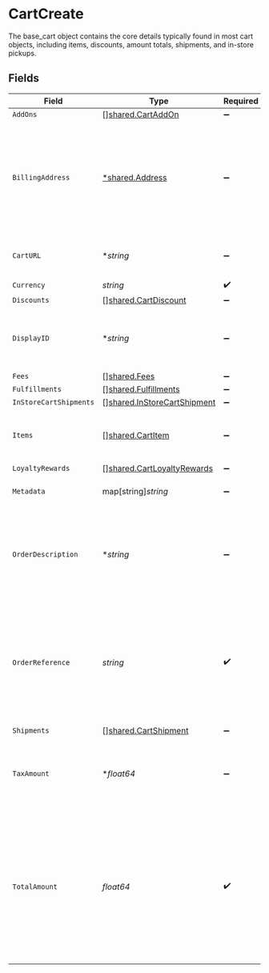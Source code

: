 # CartCreate

The base_cart object contains the core details typically found in most cart objects, including items, discounts, amount totals, shipments, and in-store pickups.


## Fields

| Field                                                                                                                                                         | Type                                                                                                                                                          | Required                                                                                                                                                      | Description                                                                                                                                                   | Example                                                                                                                                                       |
| ------------------------------------------------------------------------------------------------------------------------------------------------------------- | ------------------------------------------------------------------------------------------------------------------------------------------------------------- | ------------------------------------------------------------------------------------------------------------------------------------------------------------- | ------------------------------------------------------------------------------------------------------------------------------------------------------------- | ------------------------------------------------------------------------------------------------------------------------------------------------------------- |
| `AddOns`                                                                                                                                                      | [][shared.CartAddOn](../../../pkg/models/shared/cartaddon.md)                                                                                                 | :heavy_minus_sign:                                                                                                                                            | N/A                                                                                                                                                           |                                                                                                                                                               |
| `BillingAddress`                                                                                                                                              | [*shared.Address](../../../pkg/models/shared/address.md)                                                                                                      | :heavy_minus_sign:                                                                                                                                            | The Address object is used for billing, shipping, and physical store address use cases.                                                                       |                                                                                                                                                               |
| `CartURL`                                                                                                                                                     | **string*                                                                                                                                                     | :heavy_minus_sign:                                                                                                                                            | Used to provide a link to the cart ID.                                                                                                                        | https://boltswagstore.com/orders/123456765432                                                                                                                 |
| `Currency`                                                                                                                                                    | *string*                                                                                                                                                      | :heavy_check_mark:                                                                                                                                            | N/A                                                                                                                                                           | USD                                                                                                                                                           |
| `Discounts`                                                                                                                                                   | [][shared.CartDiscount](../../../pkg/models/shared/cartdiscount.md)                                                                                           | :heavy_minus_sign:                                                                                                                                            | N/A                                                                                                                                                           |                                                                                                                                                               |
| `DisplayID`                                                                                                                                                   | **string*                                                                                                                                                     | :heavy_minus_sign:                                                                                                                                            | This field, although required, can be an empty string.                                                                                                        | displayid_100                                                                                                                                                 |
| `Fees`                                                                                                                                                        | [][shared.Fees](../../../pkg/models/shared/fees.md)                                                                                                           | :heavy_minus_sign:                                                                                                                                            | N/A                                                                                                                                                           |                                                                                                                                                               |
| `Fulfillments`                                                                                                                                                | [][shared.Fulfillments](../../../pkg/models/shared/fulfillments.md)                                                                                           | :heavy_minus_sign:                                                                                                                                            | N/A                                                                                                                                                           |                                                                                                                                                               |
| `InStoreCartShipments`                                                                                                                                        | [][shared.InStoreCartShipment](../../../pkg/models/shared/instorecartshipment.md)                                                                             | :heavy_minus_sign:                                                                                                                                            | N/A                                                                                                                                                           |                                                                                                                                                               |
| `Items`                                                                                                                                                       | [][shared.CartItem](../../../pkg/models/shared/cartitem.md)                                                                                                   | :heavy_minus_sign:                                                                                                                                            | The list of items associated with the cart.                                                                                                                   |                                                                                                                                                               |
| `LoyaltyRewards`                                                                                                                                              | [][shared.CartLoyaltyRewards](../../../pkg/models/shared/cartloyaltyrewards.md)                                                                               | :heavy_minus_sign:                                                                                                                                            | N/A                                                                                                                                                           |                                                                                                                                                               |
| `Metadata`                                                                                                                                                    | map[string]*string*                                                                                                                                           | :heavy_minus_sign:                                                                                                                                            | Optional custom metadata.                                                                                                                                     | {"key1":"value1","key2":"value2"}                                                                                                                             |
| `OrderDescription`                                                                                                                                            | **string*                                                                                                                                                     | :heavy_minus_sign:                                                                                                                                            | Used optionally to pass additional information like order numbers or other IDs as needed.                                                                     | Order #1234567890                                                                                                                                             |
| `OrderReference`                                                                                                                                              | *string*                                                                                                                                                      | :heavy_check_mark:                                                                                                                                            | This value is used by Bolt as an external reference to a given order. This reference must be unique per successful transaction.                               | order_100                                                                                                                                                     |
| `Shipments`                                                                                                                                                   | [][shared.CartShipment](../../../pkg/models/shared/cartshipment.md)                                                                                           | :heavy_minus_sign:                                                                                                                                            | N/A                                                                                                                                                           |                                                                                                                                                               |
| `TaxAmount`                                                                                                                                                   | **float64*                                                                                                                                                    | :heavy_minus_sign:                                                                                                                                            | The total tax amount for all of the items associated with the cart.                                                                                           |                                                                                                                                                               |
| `TotalAmount`                                                                                                                                                 | *float64*                                                                                                                                                     | :heavy_check_mark:                                                                                                                                            | The total amount, in cents, of the cart including its items and taxes (if applicable), e.g. $9.00 is 900. This total must match the sum of all other amounts. | 900                                                                                                                                                           |